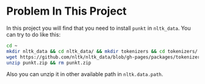# Problem In This Project

In this project you will find that you need to install `punkt` in `nltk_data`. You can try to do like this:

```bash
cd ~
mkdir nltk_data && cd nltk_data/ && mkdir tokenizers && cd tokenizers/
wget https://github.com/nltk/nltk_data/blob/gh-pages/packages/tokenizers/punkt.zip
unzip punkt.zip && rm punkt.zip
```

Also you can unzip it in other available path in `nltk.data.path`.